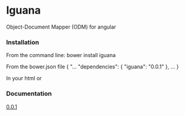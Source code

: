 # Iguana

Object-Document Mapper (ODM) for angular

### Installation

From the command line:
    bower install iguana

From the bower.json file
    {
	    "...
	    "dependencies": {
	        "iguana": "0.0.1"
	    },
		...
	}
	
In your html
    <script type="text/javascript" src="bower_components/iguana/dist/iguana.js"></script>
or
    <script type="text/javascript" src="bower_components/iguana/dist/iguana.min.js"></script>

### Documentation

[0.0.1](http://www.pedago.com/iguana/docs/0.0.1)